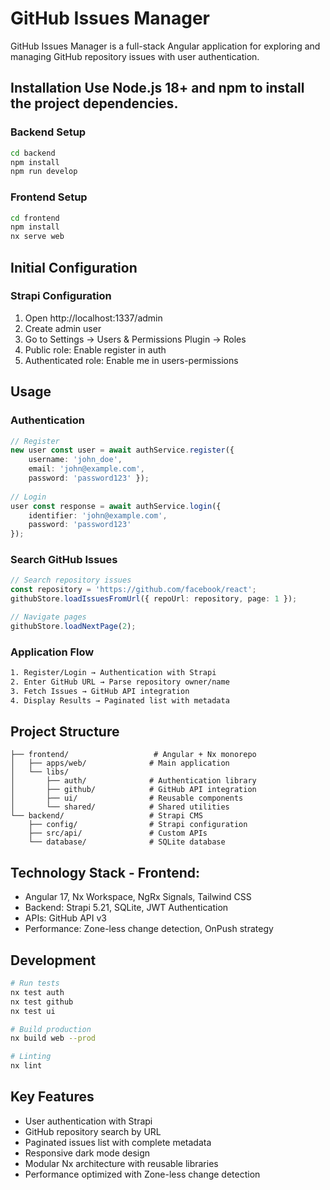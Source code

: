 # GitHub Issues Manager
GitHub Issues Manager is a full-stack Angular application for exploring and managing GitHub repository issues with user authentication. 
## Installation Use Node.js 18+ and npm to install the project dependencies. 
### Backend Setup 
``` bash 
cd backend 
npm install 
npm run develop 
``` 
### Frontend Setup 
``` bash 
cd frontend
npm install 
nx serve web
```  
## Initial Configuration 
### Strapi Configuration 
1. Open http://localhost:1337/admin 
2. Create admin user 
3. Go to Settings → Users & Permissions Plugin → Roles 
4. Public role: Enable register in auth 
5. Authenticated role: Enable me in users-permissions 
## Usage 
### Authentication 
``` typescript 
// Register 
new user const user = await authService.register({ 
    username: 'john_doe', 
    email: 'john@example.com', 
    password: 'password123' }); 
    
// Login 
user const response = await authService.login({ 
    identifier: 'john@example.com', 
    password: 'password123' 
}); 
```

### Search GitHub Issues 
``` typescript 
// Search repository issues 
const repository = 'https://github.com/facebook/react'; 
githubStore.loadIssuesFromUrl({ repoUrl: repository, page: 1 }); 

// Navigate pages 
githubStore.loadNextPage(2);  
```

### Application Flow 
``` bash 
1. Register/Login → Authentication with Strapi 
2. Enter GitHub URL → Parse repository owner/name 
3. Fetch Issues → GitHub API integration 
4. Display Results → Paginated list with metadata 
``` 

## Project Structure 
```
├── frontend/                   # Angular + Nx monorepo
│   ├── apps/web/              # Main application
│   └── libs/
│       ├── auth/              # Authentication library
│       ├── github/            # GitHub API integration
│       ├── ui/                # Reusable components
│       └── shared/            # Shared utilities
└── backend/                   # Strapi CMS
    ├── config/                # Strapi configuration
    ├── src/api/               # Custom APIs
    └── database/              # SQLite database
```

## Technology Stack - Frontend: 

- Angular 17, Nx Workspace, NgRx Signals, Tailwind CSS 
- Backend: Strapi 5.21, SQLite, JWT Authentication 
- APIs: GitHub API v3 
- Performance: Zone-less change detection, OnPush strategy 
## Development 
``` bash 
# Run tests 
nx test auth 
nx test github 
nx test ui 

# Build production 
nx build web --prod 

# Linting 
nx lint  
```

## Key Features 
- User authentication with Strapi 
- GitHub repository search by URL 
- Paginated issues list with complete metadata 
- Responsive dark mode design 
- Modular Nx architecture with reusable libraries 
- Performance optimized with Zone-less change detection 
